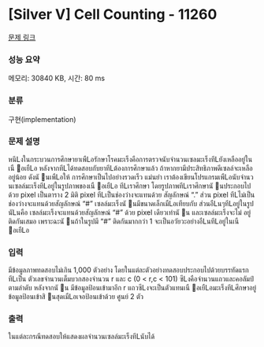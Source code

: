 # [Silver V] Cell Counting - 11260 

[문제 링크](https://www.acmicpc.net/problem/11260) 

### 성능 요약

메모리: 30840 KB, 시간: 80 ms

### 분류

구현(implementation)

### 문제 설명

<p>หนึLงในกระบวนการศึกษายาเพืLอรักษาโรคมะเร็งคือการตรวจนับจํานวนเซลมะเร็งทีLยังเหลืออยู่ในเนื อเยืLอ หลังจากทีLได้ทดสอบกับยาทีLต้องการศึกษาแล้ว ถ้าหากยามีประสิทธิภาพดีเซลล์จะเหลืออยู่น้อย ดังนั นเพืLอให้ การศึกษาเป็นไปอย่างรวดเร็ว แม่นยํา เราต้องเขียนโปรแกรมเพืLอนับจํานวนเซลล์มะเร็งทีLอยู่ในรูปภาพของเนื อเยืLอ ทีLเราศึกษา โดยรูปภาพทีLเราศึกษานั นประกอบไปด้วย pixel เป็นตาราง 2 มิติ pixel ทีLเป็นช่องว่างจะแทนด้วย สัญลักษณ์ “.” ส่วน pixel ทีLไม่เป็นช่องว่างจะแทนด้วยสัญลักษณ์ “#” เซลล์มะเร็งนั นมีขนาดเล็กเมืLอเทียบกับ ส่วนอืLนๆทีLอยู่ในรูป นัLนคือ เซลล์มะเร็งจะแทนด้วยสัญลักษณ์ “#” ด้วย pixel เดียวเท่านั น และเซลล์มะเร็งจะไม่ อยู่ติดกันเสมอ เพราะฉะนั นถ้าในรูปมี “#” ติดกันมากกว่า 1 จะเป็นอวัยวะอย่างอืLนทีLอยู่ในเนื อเยืLอ</p>

### 입력 

 <p>มีข้อมูลภาพทดสอบไม่เกิน 1,000 ตัวอย่าง โดยในแต่ละตัวอย่างทดสอบประกอบไปด้วยบรรทัดแรกทีLเป็น ตัวเลขจํานวนเต็มบวกสองจํานวน r และ c (0 < r,c < 101) ซึLงคือจํานวนแถวและคอลัมป์ ตามลําดับ หลังจากนั น มีข้อมูลป้อนเข้ามาอีก r แถวซึLงจะเป็นตัวแทนเนื อเยืLอมะเร็งทีLศึกษาอยู่ ข้อมูลป้อนเข้าสิ นสุดเมืLอเจอป้อนเข้าด้วย ศูนย์ 2 ตัว</p>

### 출력 

 <p>ในแต่ละกรณีทดสอบให้แสดงผลจํานวนเซลล์มะเร็งทีLนับได้</p>

